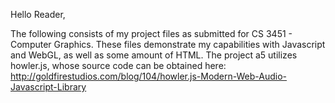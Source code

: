 Hello Reader,

The following consists of my project files as submitted for CS 3451 - Computer Graphics. These files demonstrate my capabilities
with Javascript and WebGL, as well as some amount of HTML. The project a5 utilizes howler.js, whose source code can be obtained here:
http://goldfirestudios.com/blog/104/howler.js-Modern-Web-Audio-Javascript-Library
